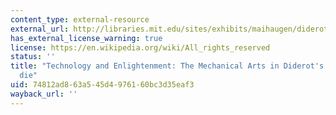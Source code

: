 ```yaml
---
content_type: external-resource
external_url: http://libraries.mit.edu/sites/exhibits/maihaugen/diderots-encyclopedie/
has_external_license_warning: true
license: https://en.wikipedia.org/wiki/All_rights_reserved
status: ''
title: "Technology and Enlightenment: The Mechanical Arts in Diderot's Encyclop\xE9\
  die"
uid: 74812ad8-63a5-45d4-9761-60bc3d35eaf3
wayback_url: ''
---
```

